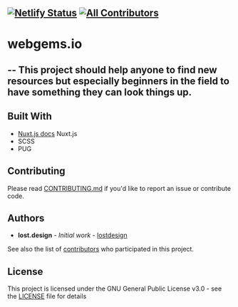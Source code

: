 [![Netlify Status](https://api.netlify.com/api/v1/badges/32128bab-176e-4a45-b21e-7a57425a36d1/deploy-status)](https://app.netlify.com/sites/epic-sammet-7ed06e/deploys)
[![All Contributors](https://img.shields.io/badge/all_contributors-3-orange.svg?style=flat-square)](#contributors)
--
# webgems.io
--
This project should help anyone to find new resources but especially beginners in the field to have something they can look things up.
---
## Built With

* [Nuxt.js docs](https://nuxtjs.org) Nuxt.js
* SCSS
* PUG

## Contributing

Please read [CONTRIBUTING.md](CONTRIBUTING.md) if you'd like to report an issue or contribute code.

## Authors

* **lost.design** - *Initial work* - [lostdesign](https://github.com/lostdesign)

See also the list of [contributors](https://github.com/webgems/webgems/contributors) who participated in this project.

## License

This project is licensed under the GNU General Public License v3.0 - see the [LICENSE](https://github.com/webgems/webgems/blob/master/LICENSE) file for details
